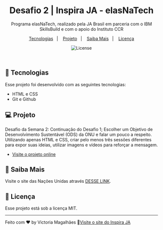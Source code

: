 <h1 align="center"> Desafio 2 | Inspira JA  -  elasNaTech </h1>

<p align="center">
Programa elasNaTech, realizado pela JA Brasil em parceria com o IBM SkillsBuild e com o apoio do Instituto CCR <br/>
</p>

<p align="center">
  <a href="#-tecnologias">Tecnologias</a>&nbsp;&nbsp;&nbsp;|&nbsp;&nbsp;&nbsp;
  <a href="#-projeto">Projeto</a>&nbsp;&nbsp;&nbsp;|&nbsp;&nbsp;&nbsp;
  <a href="#-saibamais">Saiba Mais</a>&nbsp;&nbsp;&nbsp;|&nbsp;&nbsp;&nbsp;
  <a href="#memo-licença">Licença</a>
</p>

<p align="center">
  <img alt="License" src="https://img.shields.io/static/v1?label=license&message=MIT&color=49AA26&labelColor=000000">
</p>

<br>

## 🚀 Tecnologias

Esse projeto foi desenvolvido com as seguintes tecnologias:

- HTML e CSS
- Git e Github

## 💻 Projeto

Desafio da Semana 2:
Continuação do Desafio 1;
Escolher um Objetivo de Desenvolvimento Sustentável (ODS) da ONU e falar um pouco a respeito.
Utilizando apenas HTML e CSS, criar pelo menos três sessões diferentes para expor suas ideias, utilizar imagens e vídeos para reforçar a mensagem.

- [Visite o projeto online](https://victoriamagalhaes.github.io/elas_na_tech_d1/)

## 🔖 Saiba Mais

Visite o site das Nações Unidas através [DESSE LINK](https://brasil.un.org/pt-br/sdgs).

## :memo: Licença

Esse projeto está sob a licença MIT.

---

Feito com ♥ by Victoria Magalhães
:wave:[Visite o site do Inspira JA](https://inspiraja.org.br)
